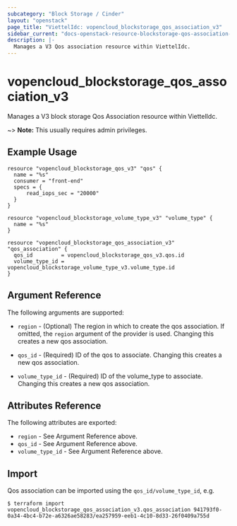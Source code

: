 ```yaml
---
subcategory: "Block Storage / Cinder"
layout: "openstack"
page_title: "ViettelIdc: vopencloud_blockstorage_qos_association_v3"
sidebar_current: "docs-openstack-resource-blockstorage-qos-association-v3"
description: |-
  Manages a V3 Qos association resource within ViettelIdc.
---
```


# vopencloud\_blockstorage\_qos\_association\_v3

Manages a V3 block storage Qos Association resource within ViettelIdc.

~> **Note:** This usually requires admin privileges.


## Example Usage

```hcl
resource "vopencloud_blockstorage_qos_v3" "qos" {
  name = "%s"
  consumer = "front-end"
  specs = {
	  read_iops_sec = "20000"
  }
}

resource "vopencloud_blockstorage_volume_type_v3" "volume_type" {
  name = "%s"
}

resource "vopencloud_blockstorage_qos_association_v3" "qos_association" {
  qos_id         = vopencloud_blockstorage_qos_v3.qos.id
  volume_type_id = vopencloud_blockstorage_volume_type_v3.volume_type.id
}

```

## Argument Reference

The following arguments are supported:

* `region` - (Optional) The region in which to create the qos association.
    If omitted, the `region` argument of the provider is used. Changing
    this creates a new qos association.

* `qos_id` - (Required) ID of the qos to associate. Changing this creates
    a new qos association.

* `volume_type_id` - (Required) ID of the volume_type to associate.
    Changing this creates a new qos association.

## Attributes Reference

The following attributes are exported:

* `region` - See Argument Reference above.
* `qos_id` - See Argument Reference above.
* `volume_type_id` - See Argument Reference above.

## Import

Qos association can be imported using the `qos_id/volume_type_id`, e.g.

```
$ terraform import vopencloud_blockstorage_qos_association_v3.qos_association 941793f0-0a34-4bc4-b72e-a6326ae58283/ea257959-eeb1-4c10-8d33-26f0409a755d
```
